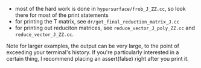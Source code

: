 
* most of the hard work is done in `hypersurface/frob_J_ZZ.cc`,
  so look there for most of the print statements
* for printing the T matrix, see `dr/get_final_reduction_matrix_J.cc`
* for printing out reduciton matrices, see `reduce_vector_J_poly_ZZ.cc`
  and `reduce_vector_J_ZZ.cc`.

Note for larger examples, the output can be very large, to the point of exceeding
your terminal's history. If you're particularly interested in a certain
thing, I recommend placing an assert(false) right after you print it.
